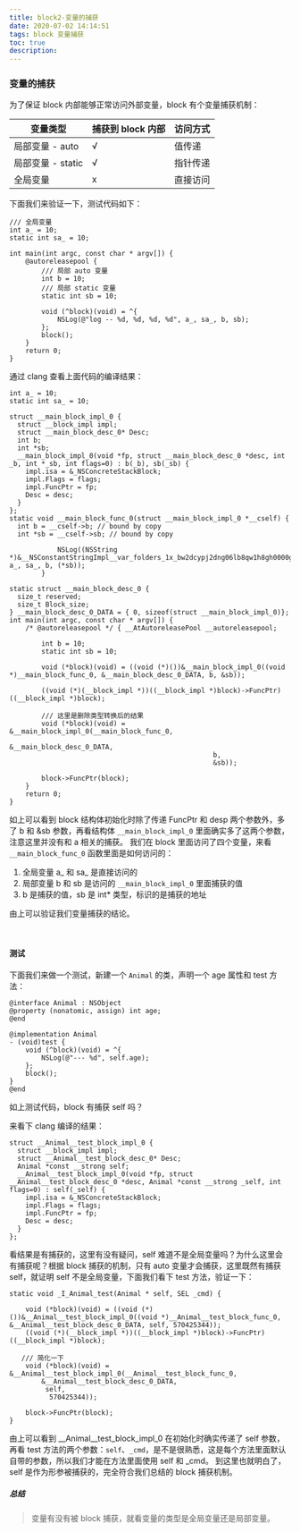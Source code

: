 ```yaml
---
title: block2-变量的捕获
date: 2020-07-02 14:14:51
tags: block 变量捕获
toc: true
description: 
---
```


### 变量的捕获

为了保证 block 内部能够正常访问外部变量，block 有个变量捕获机制：

变量类型 | 捕获到 block 内部 | 访问方式
------- | ---------------- | -------
局部变量 - auto | √ | 值传递
局部变量 - static | √ | 指针传递
全局变量 | x | 直接访问

<!-- more -->

下面我们来验证一下，测试代码如下：

```
/// 全局变量
int a_ = 10;
static int sa_ = 10;

int main(int argc, const char * argv[]) {
    @autoreleasepool {
        /// 局部 auto 变量
        int b = 10;
        /// 局部 static 变量
        static int sb = 10;
        
        void (^block)(void) = ^{
            NSLog(@"log -- %d, %d, %d, %d", a_, sa_, b, sb);
        };
        block();
    }
    return 0;
}
```
通过 clang 查看上面代码的编译结果：

```
int a_ = 10;
static int sa_ = 10;

struct __main_block_impl_0 {
  struct __block_impl impl;
  struct __main_block_desc_0* Desc;
  int b;
  int *sb;
  __main_block_impl_0(void *fp, struct __main_block_desc_0 *desc, int _b, int *_sb, int flags=0) : b(_b), sb(_sb) {
    impl.isa = &_NSConcreteStackBlock;
    impl.Flags = flags;
    impl.FuncPtr = fp;
    Desc = desc;
  }
};
static void __main_block_func_0(struct __main_block_impl_0 *__cself) {
  int b = __cself->b; // bound by copy
  int *sb = __cself->sb; // bound by copy

            NSLog((NSString *)&__NSConstantStringImpl__var_folders_1x_bw2dcypj2dng06lb8qw1h8gh0000gn_T_main_3ee42d_mi_0, a_, sa_, b, (*sb));
        }

static struct __main_block_desc_0 {
  size_t reserved;
  size_t Block_size;
} __main_block_desc_0_DATA = { 0, sizeof(struct __main_block_impl_0)};
int main(int argc, const char * argv[]) {
    /* @autoreleasepool */ { __AtAutoreleasePool __autoreleasepool; 

        int b = 10;
        static int sb = 10;

        void (*block)(void) = ((void (*)())&__main_block_impl_0((void *)__main_block_func_0, &__main_block_desc_0_DATA, b, &sb));

        ((void (*)(__block_impl *))((__block_impl *)block)->FuncPtr)((__block_impl *)block);
        
        /// 这里是删除类型转换后的结果
        void (*block)(void) = &__main_block_impl_0(__main_block_func_0,
                                                   &__main_block_desc_0_DATA,
                                                   b,
                                                   &sb));

        block->FuncPtr(block);
    }
    return 0;
}
```

如上可以看到 block 结构体初始化时除了传递 FuncPtr 和 desp 两个参数外，多了 b 和 &sb 参数，再看结构体 `__main_block_impl_0` 里面确实多了这两个参数，注意这里并没有和 a 相关的捕获。
我们在 block 里面访问了四个变量，来看 `__main_block_func_0` 函数里面是如何访问的：

1. 全局变量 a_ 和 sa_ 是直接访问的
2. 局部变量 b 和 sb 是访问的 `__main_block_impl_0` 里面捕获的值
3. b 是捕获的值，sb 是 int* 类型，标识的是捕获的地址

由上可以验证我们变量捕获的结论。

<br/>

#### 测试

下面我们来做一个测试，新建一个 `Animal` 的类，声明一个 age 属性和 test 方法：

```
@interface Animal : NSObject
@property (nonatomic, assign) int age;
@end

@implementation Animal
- (void)test {
    void (^block)(void) = ^{
        NSLog(@"--- %d", self.age);
    };
    block();
}
@end
```

如上测试代码，block 有捕获 self 吗？

来看下 clang 编译的结果：

```
struct __Animal__test_block_impl_0 {
  struct __block_impl impl;
  struct __Animal__test_block_desc_0* Desc;
  Animal *const __strong self;
  __Animal__test_block_impl_0(void *fp, struct __Animal__test_block_desc_0 *desc, Animal *const __strong _self, int flags=0) : self(_self) {
    impl.isa = &_NSConcreteStackBlock;
    impl.Flags = flags;
    impl.FuncPtr = fp;
    Desc = desc;
  }
};
```

看结果是有捕获的，这里有没有疑问，self 难道不是全局变量吗？为什么这里会有捕获呢？根据 block 捕获的机制，只有 auto 变量才会捕获，这里既然有捕获 self，就证明 self 不是全局变量，下面我们看下 test 方法，验证一下：

```
static void _I_Animal_test(Animal * self, SEL _cmd) {

    void (*block)(void) = ((void (*)())&__Animal__test_block_impl_0((void *)__Animal__test_block_func_0, &__Animal__test_block_desc_0_DATA, self, 570425344));
    ((void (*)(__block_impl *))((__block_impl *)block)->FuncPtr)((__block_impl *)block);
    
   /// 简化一下
    void (*block)(void) = &__Animal__test_block_impl_0(__Animal__test_block_func_0, 
        &__Animal__test_block_desc_0_DATA,
         self,
          570425344));
          
    block->FuncPtr(block);
}
```
由上可以看到 __Animal__test_block_impl_0 在初始化时确实传递了 self 参数，再看 test 方法的两个参数：`self`、`_cmd`，是不是很熟悉，这是每个方法里面默认自带的参数，所以我们才能在方法里面使用 self 和 _cmd。
到这里也就明白了，self 是作为形参被捕获的，完全符合我们总结的 block 捕获机制。

##### 总结

> 变量有没有被 block 捕获，就看变量的类型是全局变量还是局部变量。


